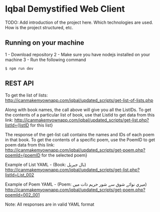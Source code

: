 Iqbal Demystified Web Client
======================

TODO: Add introduction of the project here. Which technologies are used. How is the project structured, etc.

Running on your machine
--------------------------

1 - Download repository
2 - Make sure you have nodejs installed on your machine
3 - Run the following command
```
$ npm run dev
```

REST API
--------------------------

To get the list of lists:
http://icanmakemyownapp.com/iqbal/updated_scripts/get-list-of-lists.php

Along with book names, the call above will give you all the ListIDs.
To get the contents of a particular list of book, use that ListId to get data from this link:
http://icanmakemyownapp.com/iqbal/updated_scripts/get-list.php?listId={listID for this list}

The response of the get-list call contains the names and IDs of each poem in that book.
To get the contents of a specific poem, use the PoemID to get poem data from this link:
http://icanmakemyownapp.com/iqbal/updated_scripts/get-poem.php?poemId={poemID for the selected poem}

Example of List YAML - (Book: بال جبریل)
http://icanmakemyownapp.com/iqbal/updated_scripts/get-list.php?listId=List_002

Example of Poem YAML - (Poem: ميري نوائے شوق سے شور حريم ذات ميں) 
http://icanmakemyownapp.com/iqbal/updated_scripts/get-poem.php?poemId=002_001

Note: All responses are in valid YAML format
